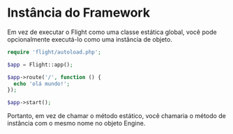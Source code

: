 # Instância do Framework

Em vez de executar o Flight como uma classe estática global, você pode opcionalmente executá-lo
como uma instância de objeto.

```php
require 'flight/autoload.php';

$app = Flight::app();

$app->route('/', function () {
  echo 'olá mundo!';
});

$app->start();
```

Portanto, em vez de chamar o método estático, você chamaria o método de instância com
o mesmo nome no objeto Engine.
